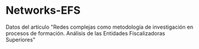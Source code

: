 # Networks-EFS
Datos del artículo "Redes complejas como metodología de investigación en procesos de formación. Análisis de las Entidades Fiscalizadoras Superiores"
